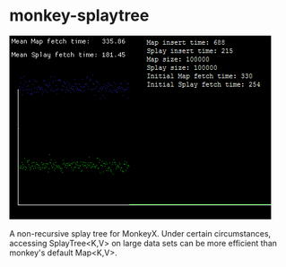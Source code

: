 # monkey-splaytree
![](https://github.com/nobuyukinyuu/monkey-splaytree/blob/master/screenshot.png)

A non-recursive splay tree for MonkeyX.  Under certain circumstances, accessing SplayTree\<K,V> on large data sets can be more efficient than monkey's default Map\<K,V>.
